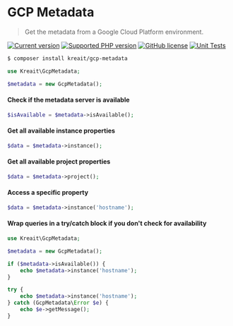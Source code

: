 # GCP Metadata

> Get the metadata from a Google Cloud Platform environment.

[![Current version](https://img.shields.io/packagist/v/kreait/gcp-metadata.svg)](https://packagist.org/packages/kreait/gcp-metadata)
[![Supported PHP version](https://img.shields.io/packagist/php-v/kreait/gcp-metadata.svg)]()
[![GitHub license](https://img.shields.io/github/license/kreait/gcp-metadata-php.svg)](https://github.com/kreait/gcp-metadata-php/blob/master/LICENSE)
[![Unit Tests](https://github.com/kreait/gcp-metadata-php/workflows/Unit%20Tests/badge.svg?branch=master)](https://github.com/kreait/gcp-metadata-php/actions)

```bash
$ composer install kreait/gcp-metadata
```

```php
use Kreait\GcpMetadata;

$metadata = new GcpMetadata();
```

#### Check if the metadata server is available

```php
$isAvailable = $metadata->isAvailable();
```

#### Get all available instance properties

```php
$data = $metadata->instance();
```

#### Get all available project properties

```php
$data = $metadata->project();
```

#### Access a specific property

```php
$data = $metadata->instance('hostname');
```

#### Wrap queries in a try/catch block if you don't check for availability

```php
use Kreait\GcpMetadata;

$metadata = new GcpMetadata();

if ($metadata->isAvailable()) {
    echo $metadata->instance('hostname');
}

try {
    echo $metadata->instance('hostname');   
} catch (GcpMetadata\Error $e) {
    echo $e->getMessage();
}
```
